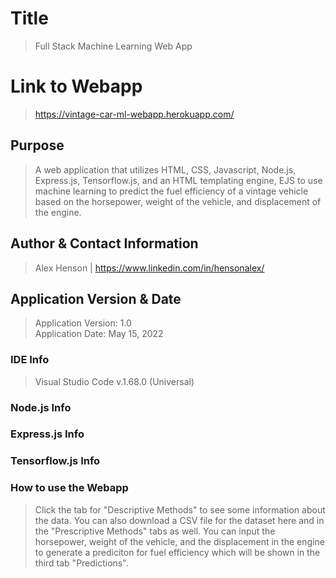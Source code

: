 # Title 
>Full Stack Machine Learning Web App

# Link to Webapp
>https://vintage-car-ml-webapp.herokuapp.com/

## Purpose
>A web application that utilizes HTML, CSS, Javascript, Node.js, Express.js, Tensorflow.js, and an HTML templating engine, EJS to use machine learning to predict the fuel efficiency of a vintage vehicle based on the horsepower, weight of the vehicle, and displacement of the engine.

## Author & Contact Information
>Alex Henson | <https://www.linkedin.com/in/hensonalex/>

## Application Version & Date
>Application Version: 1.0  
>Application Date: May 15, 2022
> 
### IDE Info
>Visual Studio Code v.1.68.0 (Universal)  

### Node.js Info

### Express.js Info

### Tensorflow.js Info


### How to use the Webapp
>Click the tab for "Descriptive Methods" to see some information about the data.  You can also download a CSV file for the dataset here and in the "Prescriptive Methods" tabs as well.  You can input the horsepower, weight of the vehicle, and the displacement in the engine to generate a prediciton for fuel efficiency which will be shown in the third tab "Predictions".


